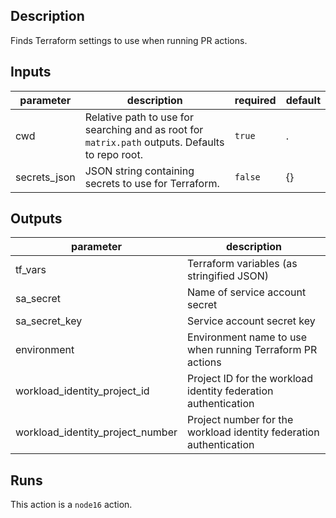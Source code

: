 ## Description

Finds Terraform settings to use when running PR actions.

## Inputs

| parameter | description | required | default |
| --- | --- | --- | --- |
| cwd | Relative path to use for searching and as root for `matrix.path` outputs. Defaults to repo root. | `true` | . |
| secrets_json | JSON string containing secrets to use for Terraform. | `false` | {} |


## Outputs

| parameter | description |
| --- | --- |
| tf_vars | Terraform variables (as stringified JSON) |
| sa_secret | Name of service account secret |
| sa_secret_key | Service account secret key |
| environment | Environment name to use when running Terraform PR actions |
| workload_identity_project_id | Project ID for the workload identity federation authentication |
| workload_identity_project_number | Project number for the workload identity federation authentication |


## Runs

This action is a `node16` action.


